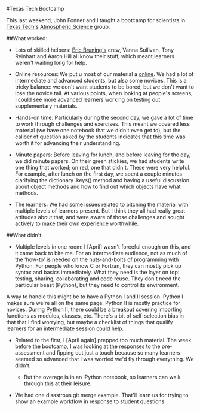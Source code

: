 #Texas Tech Bootcamp

This last weekend, John Fonner and I taught a bootcamp for scientists in [Texas Tech's](http://www.ttu.edu/) [Atmospheric Science](http://www.atmo.ttu.edu/index.php) group.

##What worked:

+ Lots of skilled helpers: [Eric Bruning's](http://www.atmo.ttu.edu/bruning/) crew, Vanna Sullivan, Tony Reinhart and Aaron Hill all know their stuff, which meant learners weren't waiting long for help.  

+ Online resources: We put u most of our material a [online](https://github.com/wrightaprilm/TTU). We had a lot of intermediate and advanced students, but also some novices. This is a tricky balance: we don't want students to be bored, but we don't want to lose the novice tail. At various points, when looking at people's screens, I could see more advanced learners working on testing out supplementary materials.

+ Hands-on time: Particularly during the second day, we gave a lot of time to work through challenges and exercises. This meant we covered less material (we have one notebook that we didn't even get to), but the caliber of question asked by the students indicates that this time was worth it for advancing their understanding.

+ Minute papers: Before leaving for lunch, and before leaving for the day, we did minute papers. On their green stickies, we had students write one thing that worked; on red, one that didn't. These were very helpful. For example, after lunch on the first day, we spent a couple minutes clarifying the dictionary  .keys() method and having a useful discussion about object methods and how to find out which objects have what methods.

+ The learners: We had some issues related to pitching the material with multiple levels of learners present. But I think they all had really great attitudes about that, and were aware of those challenges and sought actively to make their own experience worthwhile. 

##What didn't:

+ Multiple levels in one room: I [April] wasn't forceful enough on this, and it came back to bite me. For an intermediate audience, not as much of the 'how-to' is needed on the nuts-and-bolts of programming with Python. For people who know C or Fortran, they can mostly pick up syntax and basics immediately. What they need is the layer on top: testing, sharing, collaborating and code reuse. They don't need the particular beast (Python), but they need to control its environment. 

A way to handle this might be to have a Python I and II session. Python I makes sure we're all on the same page. Python II is mostly practice for novices. During Python II, there could be a breakout covering importing functions as modules, classes, etc. There's a bit of self-selection bias in that that I find worrying, but maybe a checklist of things that qualify learners for an intermediate session could help.  

+ Related to the first, I [April again] prepped too much material. The week before the bootcamp, I was looking at the responses to the pre-assessment and fipping out just a touch because so many learners seemed so advanced that I was worried we'd fly through everything. We didn't.  
	+ But the overage is in an iPython notebook, so learners can walk through this at their leisure.

+ We had one disastrous git merge example. That'll learn us for trying to show an example workflow in response to student questions. 


